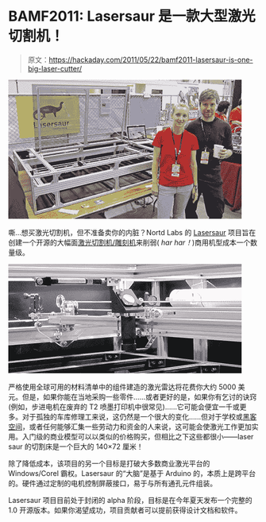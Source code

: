# BAMF2011: Lasersaur 是一款大型激光切割机！

> 原文：<https://hackaday.com/2011/05/22/bamf2011-lasersaur-is-one-big-laser-cutter/>

![](img/059759676b734ac3b85a45d49d224c18.png "lasersaur1")

嘶…想买激光切割机，但不准备卖你的内脏？Nortd Labs 的 [Lasersaur](http://www.lasersaur.com/) 项目旨在创建一个开源的大幅面[激光切割机/雕刻机](http://hackaday.com/2011/03/11/bench-top-laser-engraver-does-some-cutting-too/)来削弱( *har har！*)商用机型成本一个数量级。

![](img/493695a68281438b294a00b8df755ec4.png "lasersaur2")

严格使用全球可用的材料清单中的组件建造的激光雷达将花费你大约 5000 美元。但是，如果你能在当地采购一些零件……或者更好的是，如果你有乞讨的诀窍(例如，步进电机在废弃的 T2 喷墨打印机中很常见)……它可能会便宜一千或更多。对于孤独的车库修理工来说，这仍然是一个很大的变化……但对于学校或[黑客空间](http://hackaday.com/2011/03/10/hackerspace-camera-rig-auto-alerts-the-internets-when-projects-are-finished/)，或者任何能够汇集一些劳动力和资金的人来说，这可能会使激光工作更加实用。入门级的商业模型可以以类似的价格购买，但相比之下这些都很小——laser saur 的切割床是一个巨大的 140×72 厘米！

除了降低成本，该项目的另一个目标是打破大多数商业激光平台的 Windows/Corel 霸权。Lasersaur 的“大脑”是基于 Arduino 的，本质上是跨平台的。硬件通过定制的电机控制屏蔽接口，易于与所有通孔元件组装。

Lasersaur 项目目前处于封闭的 alpha 阶段，目标是在今年夏天发布一个完整的 1.0 开源版本。如果你渴望成功，项目贡献者可以提前获得设计文档和软件。